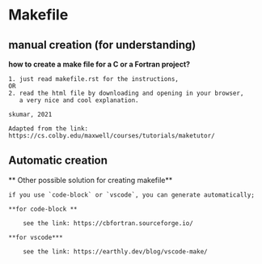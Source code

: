 Makefile
========

manual creation (for understanding)
-----------------------------------
    
**how to create a make file for a C or a Fortran project?**

    1. just read makefile.rst for the instructions,   
    OR
    2. read the html file by downloading and opening in your browser, 
       a very nice and cool explanation.
    
    skumar, 2021
    
    Adapted from the link: https://cs.colby.edu/maxwell/courses/tutorials/maketutor/
    
Automatic creation
------------------

** Other possible solution for creating  makefile**
    
    if you use `code-block` or `vscode`, you can generate automatically;
    
    **for code-block **
    
        see the link: https://cbfortran.sourceforge.io/
    
    **for vscode***
    
        see the link: https://earthly.dev/blog/vscode-make/
    
